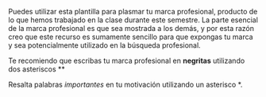 Puedes utilizar esta plantilla para plasmar tu marca profesional, producto de lo que hemos trabajado en la clase durante este semestre. La parte esencial de la marca profesional es que sea mostrada a los demás, y por esta razón creo que este recurso es sumamente sencillo para que expongas tu marca y sea potencialmente utilizado en la búsqueda profesional.

Te recomiendo que escribas tu marca profesional en **negritas** utilizando dos asteriscos \*\*

Resalta palabras *importantes* en tu motivación utilizando un asterisco \*.
